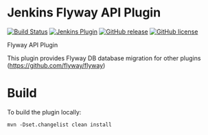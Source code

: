 # Jenkins Flyway API Plugin

[![Build Status](https://ci.jenkins.io/job/Plugins/job/flyway-api-plugin/job/main/badge/icon)](https://ci.jenkins.io/job/Plugins/job/flyway-api-plugin/job/main/)
[![Jenkins Plugin](https://img.shields.io/jenkins/plugin/v/flyway-api.svg)](https://plugins.jenkins.io/flyway-api)
[![GitHub release](https://img.shields.io/github/release/jenkinsci/flyway-api-plugin.svg?label=changelog)](https://github.com/jenkinsci/flyway-api-plugin/releases/latest)
[![GitHub license](https://img.shields.io/github/license/jenkinsci/flyway-api-plugin)](https://github.com/jenkinsci/flyway-api-plugin/blob/main/LICENSE.md)

Flyway API Plugin

This plugin provides Flyway DB database migration for other plugins (https://github.com/flyway/flyway)

# Build

To build the plugin locally:

```
mvn -Dset.changelist clean install
```
